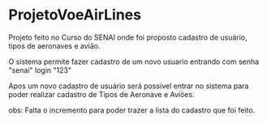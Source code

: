 # ProjetoVoeAirLines
Projeto feito no Curso do SENAI onde foi proposto cadastro de usuário, tipos de aeronaves e avião.

O sistema permite fazer cadastro de um novo usuario entrando com senha "senai" login "123" 

Apos um novo cadastro de usuário será possivel entrar no sistema para poder realizar cadastro de Tipos de Aeronave e Aviões.

obs:
Falta o incremento para poder trazer a lista do cadastro que foi feito.
